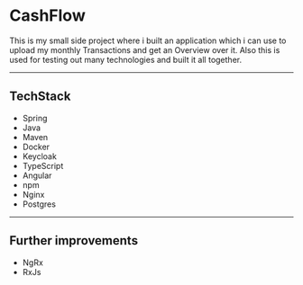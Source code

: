 # CashFlow

This is my small side project where i built an application which i can use to upload my monthly Transactions and get an Overview over it.
Also this is used for testing out many technologies and built it all together.

---

## TechStack

- Spring
- Java
- Maven
- Docker
- Keycloak
- TypeScript
- Angular
- npm
- Nginx
- Postgres

---

## Further improvements

- NgRx
- RxJs
